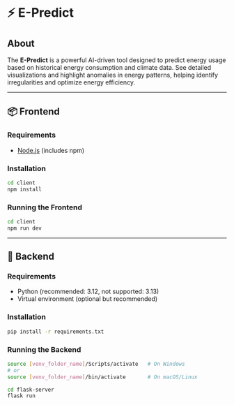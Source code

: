 # ⚡ E-Predict

## About

The **E-Predict** is a powerful AI-driven tool designed to predict energy usage based on historical energy consumption and climate data. See detailed visualizations and highlight anomalies in energy patterns, helping identify irregularities and optimize energy efficiency.

---

## 📦 Frontend

### Requirements
- [Node.js](https://nodejs.org/) (includes npm)

### Installation
```bash
cd client
npm install
```

### Running the Frontend
```bash
cd client
npm run dev
```

---

## 🧠 Backend

### Requirements
- Python (recommended: 3.12, not supported: 3.13)
- Virtual environment (optional but recommended)

### Installation
```bash
pip install -r requirements.txt
```

### Running the Backend
```bash
source [venv_folder_name]/Scripts/activate   # On Windows
# or
source [venv_folder_name]/bin/activate       # On macOS/Linux

cd flask-server
flask run
```
